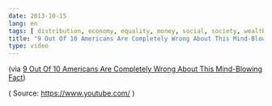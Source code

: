 ```yaml
---
date: 2013-10-15
lang: en
tags: [ distribution, economy, equality, money, social, society, wealth ]
title: "9 Out Of 10 Americans Are Completely Wrong About This Mind-Blowing Fact"
type: video
---
```


(via [9 Out Of 10 Americans Are Completely Wrong About This Mind-Blowing Fact](http://www.upworthy.com/9-out-of-10-americans-are-completely-wrong-about-this-mind-blowing-fact-2?g=6))

( Source: <https://www.youtube.com/> )


